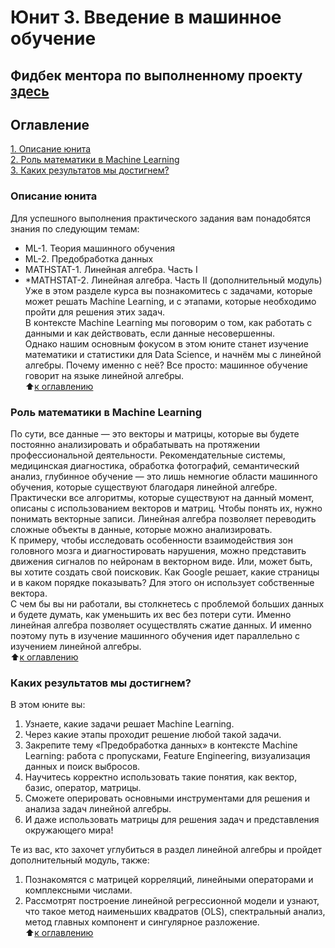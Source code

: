 # Юнит 3. Введение в машинное обучение

## Фидбек ментора по выполненному проекту [здесь](https://docs.google.com/document/d/17XMmkgYI9tbxmOOsNGZNZYOh3xsK8N5azTUSzYKOpcM/edit?usp=sharing)

## Оглавление  
[1. Описание юнита](https://github.com/luhakv/study_works/blob/master/SkillFactory/unit_3/README.md#Описание-юнита)  
[2. Роль математики в Machine Learning](https://github.com/luhakv/study_works/blob/master/SkillFactory/unit_3/README.md#Роль-математики-в-Machine-Learning)  
[3. Каких результатов мы достигнем?](https://github.com/luhakv/study_works/blob/master/SkillFactory/unit_3/README.md#Каких-результатов-мы-достигнем?)  

### Описание юнита  
Для успешного выполнения практического задания вам понадобятся знания по следующим темам:  
- ML-1. Теория машинного обучения
- ML-2. Предобработка данных
- MATHSTAT-1. Линейная алгебра. Часть I
- *MATHSTAT-2. Линейная алгебра. Часть II (дополнительный модуль)  
Уже в этом разделе курса вы познакомитесь с задачами, которые может решать Machine Learning, и с этапами, которые необходимо пройти для решения этих задач.  
В контексте Machine Learning мы поговорим о том, как работать с данными и как действовать, если данные несовершенны.  
Однако нашим основным фокусом в этом юните станет изучение математики и статистики для Data Science, и начнём мы с линейной алгебры. Почему именно с неё? Все просто: машинное обучение говорит на языке линейной алгебры.  
:arrow_up:[к оглавлению](https://github.com/luhakv/study_works/blob/master/SkillFactory/unit_3/README.md#Оглавление)

### Роль математики в Machine Learning
По сути, все данные — это векторы и матрицы, которые вы будете постоянно анализировать и обрабатывать на протяжении профессиональной деятельности. Рекомендательные системы, медицинская диагностика, обработка фотографий, семантический анализ, глубинное обучение — это лишь немногие области машинного обучения, которые существуют благодаря линейной алгебре.  
Практически все алгоритмы, которые существуют на данный момент, описаны с использованием векторов и матриц. Чтобы понять их, нужно понимать векторные записи. Линейная алгебра позволяет переводить сложные объекты в данные, которые можно анализировать.  
К примеру, чтобы исследовать особенности взаимодействия зон головного мозга и диагностировать нарушения, можно представить движения сигналов по нейронам в векторном виде. Или, может быть, вы хотите создать свой поисковик. Как Google решает, какие страницы и в каком порядке показывать? Для этого он использует собственные вектора.  
С чем бы вы ни работали, вы столкнетесь с проблемой больших данных и будете думать, как уменьшить их вес без потери сути. Именно линейная алгебра позволяет осуществлять сжатие данных. И именно поэтому путь в изучение машинного обучения идет параллельно с изучением линейной алгебры.  
:arrow_up:[к оглавлению](https://github.com/luhakv/study_works/blob/master/SkillFactory/unit_3/README.md#Оглавление)

### Каких результатов мы достигнем?  
В этом юните вы:  
1. Узнаете, какие задачи решает Machine Learning.  
2. Через какие этапы проходит решение любой такой задачи.  
3. Закрепите тему «Предобработка данных» в контексте Machine Learning: работа с пропусками, Feature Engineering, визуализация данных и поиск выбросов.  
4. Научитесь корректно использовать такие понятия, как вектор, базис, оператор, матрицы.  
5. Сможете оперировать основными инструментами для решения и анализа задач линейной алгебры.  
6. И даже использовать матрицы для решения задач и представления окружающего мира!  

Те из вас, кто захочет углубиться в раздел линейной алгебры и пройдет дополнительный модуль, также:  
1. Познакомятся с матрицей корреляций, линейными операторами и комплексными числами.  
2. Рассмотрят построение линейной регрессионной модели и узнают, что такое метод наименьших квадратов (OLS), спектральный анализ, метод главных компонент и сингулярное разложение.  
:arrow_up:[к оглавлению](https://github.com/luhakv/study_works/blob/master/SkillFactory/unit_3/README.md#Оглавление)
